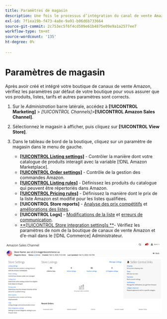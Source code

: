 ```yaml
---
title: Paramètres de magasin
description: Une fois le processus d’intégration du canal de vente Amazon terminé, passez en revue et mettez à jour le [!DNL Commerce] paramètres de magasin.
exl-id: 7f1ea19b-f473-4a8e-9a91-b06d6b733664
source-git-commit: 2c753ec5f6f4cd509e61b4875e09e9a1a2577ee7
workflow-type: tm+mt
source-wordcount: '135'
ht-degree: 0%

---
```


# Paramètres de magasin

Après avoir créé et intégré votre boutique de canaux de vente Amazon, vérifiez les paramètres par défaut de votre boutique pour vous assurer que vos produits, listes, tarifs et autres paramètres sont corrects.

1. Sur le _Administration_ barre latérale, accédez à **[!UICONTROL Marketing]** > _[!UICONTROL Channels]_>**[!UICONTROL Amazon Sales Channel]**.

1. Sélectionnez le magasin à afficher, puis cliquez sur **[!UICONTROL View Store]**.

1. Dans le tableau de bord de la boutique, cliquez sur un paramètre de magasin dans le menu de gauche.

   - [**[!UICONTROL Listing settings]**](./listing-settings.md) - Contrôler la manière dont votre catalogue de produits interagit avec la variable [!DNL Amazon Marketplace].
   - [**[!UICONTROL Order settings]**](./order-settings.md) - Contrôle de la gestion des commandes Amazon.
   - [**[!UICONTROL Listing rules]**](./listing-rules.md) - Définissez les produits du catalogue qui peuvent être répertoriés dans Amazon.
   - [**[!UICONTROL Pricing rules]**](./pricing-products.md) - Définissez la manière dont le prix de la liste Amazon est modifié pour les listes qualifiées.
   - **[!UICONTROL Store reports]** - [Analyse des prix compétitifs](./competitive-price-analysis.md) et [améliorations des listes](./listing-improvements.md).
   - **[!UICONTROL Logs]** - [Modifications de la liste](./listing-changes-log.md) et [erreurs de communication](./communication-errors-log.md).
   - [**[!UICONTROL Store integration setting]s **](./store-integration-settings.md)- Vérifiez les paramètres de nom de la boutique de canaux de vente Amazon et d’e-mail dans le [!DNL Commerce] Administrateur.

![Tableau de bord de la boutique](assets/ob-store-review.png)
